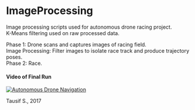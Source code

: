 # ImageProcessing
Image processing scripts used for autonomous drone racing project. <br />
K-Means filtering used on raw processed data.

Phase 1: Drone scans and captures images of racing field. <br />
Image Processing: Filter images to isolate race track and produce trajectory poses. <br />
Phase 2: Race. <br />

#### Video of Final Run

[![Autonomous Drone Navigation](http://img.youtube.com/vi/LNfgjslwhCg/0.jpg)](http://www.youtube.com/watch?v=LNfgjslwhCg)


Tausif S., 2017
